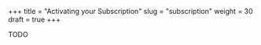 +++
title = "Activating your Subscription"
slug = "subscription"
weight = 30
draft = true
+++



TODO
